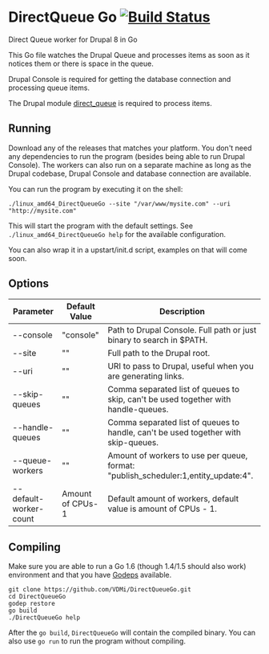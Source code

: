 # DirectQueue Go [![Build Status](https://travis-ci.org/VDMi/DirectQueueGo.svg?branch=master)](https://travis-ci.org/VDMi/DirectQueueGo)
Direct Queue worker for Drupal 8 in Go

This Go file watches the Drupal Queue and processes items as soon as it notices them or there is space in the queue.

Drupal Console is required for getting the database connection and processing queue items.

The Drupal module [direct_queue](https://www.drupal.org/project/direct_queue) is required to process items.

## Running
Download any of the releases that matches your platform. You don't need any dependencies to run the program (besides being able to run Drupal Console). The workers can also run on a separate machine as long as the Drupal codebase, Drupal Console and database connection are available.

You can run the program by executing it on the shell:
```
./linux_amd64_DirectQueueGo --site "/var/www/mysite.com" --uri "http://mysite.com"
```
This will start the program with the default settings. See ```./linux_amd64_DirectQueueGo help``` for the available configuration.

You can also wrap it in a upstart/init.d script, examples on that will come soon.

## Options
| Parameter              | Default Value    | Description  |
| ---------------------- | --------------   | ------------ |
| --console              | "console"        | Path to Drupal Console. Full path or just binary to search in $PATH. |
| --site                 | ""               | Full path to the Drupal root. |
| --uri                  | ""               | URI to pass to Drupal, useful when you are generating links. |
| --skip-queues          | ""               | Comma separated list of queues to skip, can't be used together with handle-queues. |
| --handle-queues        | ""               | Comma separated list of queues to handle, can't be used together with skip-queues. |
| --queue-workers        | ""               | Amount of workers to use per queue, format: "publish_scheduler:1,entity_update:4". |
| --default-worker-count | Amount of CPUs-1 | Default amount of workers, default value is amount of CPUs - 1. |

## Compiling
Make sure you are able to run a Go 1.6 (though 1.4/1.5 should also work) environment and that you have [Godeps](https://github.com/tools/godep) available.
```
git clone https://github.com/VDMi/DirectQueueGo.git
cd DirectQueueGo
godep restore
go build
./DirectQueueGo help
```

After the ```go build```, ```DirectQueueGo``` will contain the compiled binary.
You can also use ```go run``` to run the program without compiling.



